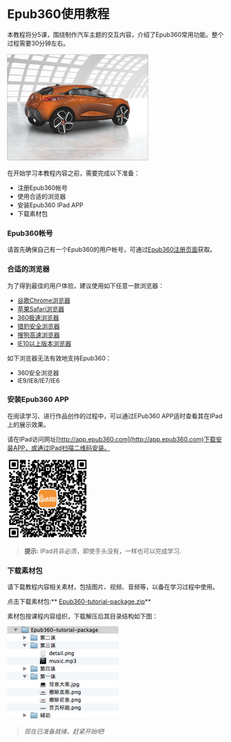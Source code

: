 Epub360使用教程
================


本教程将分5课，围绕制作汽车主题的交互内容，介绍了Epub360常用功能。整个过程需要30分钟左右。

![](images/interaction-book.png)

在开始学习本教程内容之前，需要完成以下准备：

- 注册Epub360帐号
- 使用合适的浏览器
- 安装Epub360 IPad APP
- 下载素材包

### Epub360帐号

请首先确保自己有一个Epub360的用户帐号，可通过[Epub360注册页面](http://www.epub360.com/accounts/register/)获取。

### 合适的浏览器

为了得到最佳的用户体验，建议使用如下任意一款浏览器：

- [谷歌Chrome浏览器](http://www.google.com/intl/zh-CN/chrome/)
- [苹果Safari浏览器](http://support.apple.com/zh_CN/downloads/#safari)
- [360极速浏览器](http://chrome.360.cn/?src=navi)
- [猎豹安全浏览器](http://www.liebao.cn/)
- [搜狗高速浏览器](http://ie.sogou.com/)
- [IE10以上版本浏览器](http://windows.microsoft.com/zh-cn/internet-explorer/download-ie)

如下浏览器无法有效地支持Epub360：

- 360安全浏览器
- IE9/IE8/IE7/IE6

### 安装Epub360 APP

在阅读学习、进行作品创作的过程中，可以通过EPub360 APP适时查看其在IPad上的展示效果。

请在IPad访问网址[http://app.epub360.com](http://app.epub360.com)下载安装APP，或通过IPad扫描二维码安装。

![Epub360 APP](./images/epub360_app_qrcode.png)

> **提示:**  IPad并非必须，即使手头没有，一样也可以完成学习.


### 下载素材包

请下载教程内容相关素材，包括图片、视频、音频等，以备在学习过程中使用。


点击下载素材包:** [Epub360-tutorial-package.zip](http://qn.media.epub360.com/materials/zip/a16cb7328259bdba9c0a9893e3cf4562.zip)**

素材包按课程内容组织，下载解压后其目录结构如下图：

![素材包目录结构](./images/tutorial-materials.png)

> _现在已准备就绪，赶紧开始吧!_
